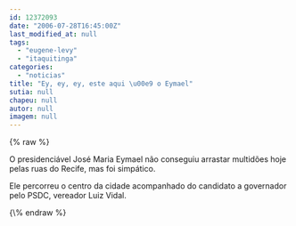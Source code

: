 ```yaml
---
id: 12372093
date: "2006-07-28T16:45:00Z"
last_modified_at: null
tags:
  - "eugene-levy"
  - "itaquitinga"
categories:
  - "noticias"
title: "Ey, ey, ey, este aqui \u00e9 o Eymael"
sutia: null
chapeu: null
autor: null
imagem: null
---
```

{\% raw %}
<p><P>O presidenciável José Maria Eymael não conseguiu arrastar multidões hoje pelas ruas do Recife, mas foi simpático.</P></p>
<p><P>Ele percorreu o centro da cidade acompanhado do candidato a governador pelo PSDC, vereador Luiz Vidal.</P> </p>
{\% endraw %}